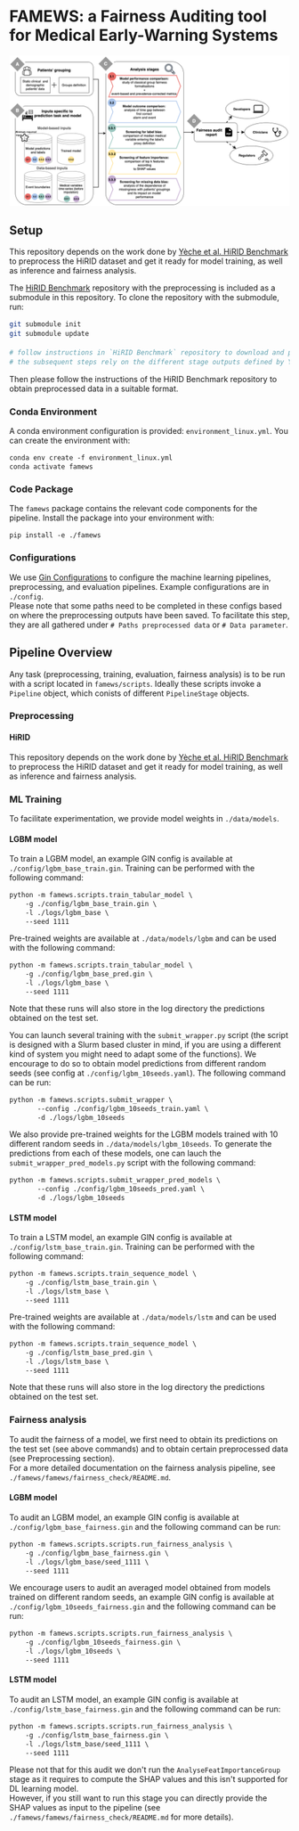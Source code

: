 
# FAMEWS: a Fairness Auditing tool for Medical Early-Warning Systems

![FAMEWS Workflow](./data/figures/summary_tool_paper.png)

## Setup

This repository depends on the work done by [Yèche et al. HiRID Benchmark](https://github.com/ratschlab/HIRID-ICU-Benchmark)
to preprocess the HiRID dataset and get it ready for model training, as well as inference and fairness analysis.

The [HiRID Benchmark](https://github.com/ratschlab/HIRID-ICU-Benchmark) repository with the preprocessing is included as a submodule in this repository. To clone the repository with the submodule, run:

```bash
git submodule init
git submodule update

# follow instructions in `HiRID Benchmark` repository to download and preprocess the dataset
# the subsequent steps rely on the different stage outputs defined by Yèche et al.
```

Then please follow the instructions of the HiRID Benchmark repository to obtain preprocessed data in a suitable format.

### Conda Environment

A conda environment configuration is provided: `environment_linux.yml`. You can create 
the environment with:
```
conda env create -f environment_linux.yml
conda activate famews
```

### Code Package

The `famews` package contains the relevant code components
for the pipeline. Install the package into your environment
with:
```
pip install -e ./famews
```

### Configurations

We use [Gin Configurations](https://github.com/google/gin-config/tags) to configure the
machine learning pipelines, preprocessing, and evaluation pipelines. Example configurations are in `./config`.  
Please note that some paths need to be completed in these configs based on where the preprocessing outputs have been saved.
To facilitate this step, they are all gathered under `# Paths preprocessed data` or `# Data parameter`.

## Pipeline Overview

Any task (preprocessing, training, evaluation, fairness analysis) is to be run with a script located in
`famews/scripts`. Ideally these scripts invoke a `Pipeline` object, which conists of different
`PipelineStage` objects.

### Preprocessing
 
#### HiRID

This repository depends on the work done by [Yèche et al. HiRID Benchmark](https://github.com/ratschlab/HIRID-ICU-Benchmark)
to preprocess the HiRID dataset and get it ready for model training, as well as inference and fairness analysis.

### ML Training

To facilitate experimentation, we provide model weights in `./data/models`.

#### LGBM model
To train a LGBM model, an example GIN config is available at `./config/lgbm_base_train.gin`.
Training can be performed with the following command:
```
python -m famews.scripts.train_tabular_model \
    -g ./config/lgbm_base_train.gin \
    -l ./logs/lgbm_base \
    --seed 1111
```

Pre-trained weights are available at `./data/models/lgbm` and can be used with the following command:
```
python -m famews.scripts.train_tabular_model \
    -g ./config/lgbm_base_pred.gin \
    -l ./logs/lgbm_base \
    --seed 1111
```
Note that these runs will also store in the log directory the predictions obtained on the test set.

You can launch several training with the `submit_wrapper.py` script (the script is designed with a Slurm based cluster in mind, if you are using a different kind of system you might need to adapt some of the functions). We encourage to do so to obtain model predictions from different random seeds (see config at `./config/lgbm_10seeds.yaml`).
The following command can be run:
```
python -m famews.scripts.submit_wrapper \
       --config ./config/lgbm_10seeds_train.yaml \
       -d ./logs/lgbm_10seeds
```

We also provide pre-trained weights for the LGBM models trained with 10 different random seeds in `./data/models/lgbm_10seeds`.
To generate the predictions from each of these models, one can lauch the `submit_wrapper_pred_models.py` script with the following command:
```
python -m famews.scripts.submit_wrapper_pred_models \
       --config ./config/lgbm_10seeds_pred.yaml \
       -d ./logs/lgbm_10seeds
```

#### LSTM model
To train a LSTM model, an example GIN config is available at `./config/lstm_base_train.gin`.
Training can be performed with the following command:
```
python -m famews.scripts.train_sequence_model \
    -g ./config/lstm_base_train.gin \
    -l ./logs/lstm_base \
    --seed 1111
```

Pre-trained weights are available at `./data/models/lstm` and can be used with the following command:
```
python -m famews.scripts.train_sequence_model \
    -g ./config/lstm_base_pred.gin \
    -l ./logs/lstm_base \
    --seed 1111
```
Note that these runs will also store in the log directory the predictions obtained on the test set.

### Fairness analysis
To audit the fairness of a model, we first need to obtain its predictions on the test set (see above commands) and to obtain certain preprocessed data (see Preprocessing section).  
For a more detailed documentation on the fairness analysis pipeline, see `./famews/famews/fairness_check/README.md`.
#### LGBM model
To audit an LGBM model, an example GIN config is available at `./config/lgbm_base_fairness.gin` and the following command can be run:
```
python -m famews.scripts.scripts.run_fairness_analysis \
    -g ./config/lgbm_base_fairness.gin \
    -l ./logs/lgbm_base/seed_1111 \
    --seed 1111
```

We encourage users to audit an averaged model obtained from models trained on different random seeds, an example GIN config is available at `./config/lgbm_10seeds_fairness.gin` and the following command can be run:
```
python -m famews.scripts.scripts.run_fairness_analysis \
    -g ./config/lgbm_10seeds_fairness.gin \
    -l ./logs/lgbm_10seeds \
    --seed 1111
```

#### LSTM model
To audit an LSTM model, an example GIN config is available at `./config/lstm_base_fairness.gin` and the following command can be run:
```
python -m famews.scripts.scripts.run_fairness_analysis \
    -g ./config/lstm_base_fairness.gin \
    -l ./logs/lstm_base/seed_1111 \
    --seed 1111
```
Please not that for this audit we don't run the `AnalyseFeatImportanceGroup` stage as it requires to compute the SHAP values and this isn't supported for DL learning model.  
However, if you still want to run this stage you can directly provide the SHAP values as input to the pipeline (see `./famews/famews/fairness_check/README.md` for more details).



